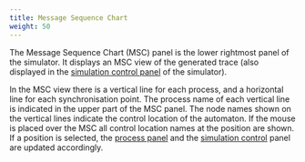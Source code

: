 ```yaml
---
title: Message Sequence Chart
weight: 50
---
```


The Message Sequence Chart (MSC) panel is the lower rightmost panel of the simulator. It displays an MSC view of the generated trace (also displayed in the [simulation control panel](../simulation-control/) of the simulator).

In the MSC view there is a vertical line for each process, and a horizontal line for each synchronisation point. The process name of each vertical line is indicated in the upper part of the MSC panel. The node names shown on the vertical lines indicate the control location of the automaton. If the mouse is placed over the MSC all control location names at the position are shown. If a position is selected, the [process panel](../process/) and the [simulation control](../simulation-control/) panel are updated accordingly.